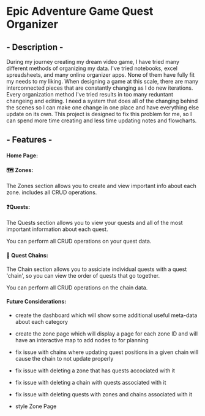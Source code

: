 # Epic Adventure Game Quest Organizer

## - Description -

During my journey creating my dream video game, I have tried many different methods of organizing my data. I've tried notebooks, excel spreadsheets, and many online organizer apps. None of them have fully fit my needs to my liking. When designing a game at this scale, there are many interconnected pieces that are constantly changing as I do new iterations. Every organization method I've tried results in too many reduntant changeing and editing. I need a system that does all of the changing behind the scenes so I can make one change in one place and have everything else update on its own. This project is designed to fix this problem for me, so I can spend more time creating and less time updating notes and flowcharts.

## - Features -

#### Home Page:

#### 🗺️ Zones:

The Zones section allows you to create and view important info about each zone. includes all CRUD operations.

#### ❓Quests:

The Quests section allows you to view your quests and all of the most important information about each quest.

You can perform all CRUD operations on your quest data.

#### 🔗 Quest Chains:

The Chain section allows you to assiciate individual quests with a quest 'chain', so you can view the order of quests that go together.

You can perform all CRUD operations on the chain data.

#### Future Considerations:

- create the dashboard which will show some additional useful meta-data about each category
- create the zone page which will display a page for each zone ID and will have an interactive map to add nodes to for planning
- fix issue with chains where updating quest positions in a given chain will cause the chain to not update properly
- fix issue with deleting a zone that has quests accociated with it
- fix issue with deleting a chain with quests associated with it
- fix issue with deleting quests with zones and chains associated with it

- style Zone Page
